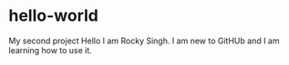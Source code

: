 # hello-world
My second project
Hello I am Rocky Singh. I am new to GitHUb and I am learning how to use it.
